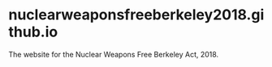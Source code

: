 # nuclearweaponsfreeberkeley2018.github.io
The website for the Nuclear Weapons Free Berkeley Act, 2018.
